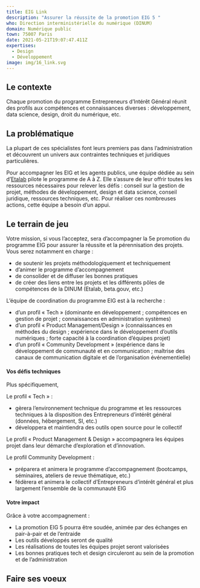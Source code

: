 ```yaml
---
title: EIG Link
description: "Assurer la réussite de la promotion EIG 5 "
who: Direction interministérielle du numérique (DINUM)
domain: Numérique public
town: 75007 Paris
date: 2021-05-21T19:07:47.411Z
expertises:
  - Design
  - Développement
image: img/16_link.svg
---
```

## Le contexte

Chaque promotion du programme Entrepreneurs d’Intérêt Général réunit des profils aux compétences et connaissances diverses : développement, data science, design, droit du numérique, etc. 

## La problématique

La plupart de ces spécialistes font leurs premiers pas dans l’administration et découvrent un univers aux contraintes techniques et juridiques particulières. 

Pour accompagner les EIG et les agents publics, une équipe dédiée au sein d’[Etalab](https://www.etalab.gouv.fr/) pilote le programme de A à Z. Elle s’assure de leur offrir toutes les ressources nécessaires pour relever les défis : conseil sur la gestion de projet, méthodes de développement, design et data science, conseil juridique, ressources techniques, etc. Pour réaliser ces nombreuses actions, cette équipe a besoin d’un appui. 

## Le terrain de jeu 

Votre mission, si vous l’acceptez, sera d’accompagner la 5e promotion du programme EIG pour assurer la réussite et la pérennisation des projets. 
Vous serez notamment en charge :
* de soutenir les projets méthodologiquement et techniquement
* d’animer le programme d’accompagnement 
* de consolider et de diffuser les bonnes pratiques
* de créer des liens entre les projets et les différents pôles de compétences de la DINUM (Etalab, beta.gouv, etc.)

L’équipe de coordination du programme EIG est à la recherche : 
* d’un profil « Tech » (dominante en développement ; compétences en gestion de projet ; connaissances en administration systèmes)
* d’un profil « Product Management/Design » (connaissances en méthodes du design ; expérience dans le développement d’outils numériques ; forte capacité à la coordination d’équipes projet) 
* d’un profil « Community Development » (expérience dans le développement de communauté et en communication ; maîtrise des canaux de communication digitale et de l’organisation événementielle)

#### Vos défis techniques 

Plus spécifiquement,

Le profil « Tech » :
* gèrera l’environnement technique du programme et les ressources techniques à la disposition des Entrepreneurs d’intérêt général (données, hébergement, SI, etc.)
* développera et maintiendra des outils open source pour le collectif

Le profil « Product Management & Design » accompagnera les équipes projet dans leur démarche d’exploration et d’innovation. 

Le profil Community Development : 
* préparera et animera le programme d’accompagnement (bootcamps, séminaires, ateliers de revue thématique, etc.)
* fédèrera et animera le collectif d’Entrepreneurs d’intérêt général et plus largement l’ensemble de la communauté EIG

#### Votre impact

Grâce à votre accompagnement : 
* La promotion EIG 5 pourra être soudée, animée par des échanges en pair-à-pair et de l’entraide
* Les outils développés seront de qualité 
* Les réalisations de toutes les équipes projet seront valorisées
* Les bonnes pratiques tech et design circuleront au sein de la promotion et de l’administration

## Faire ses voeux

